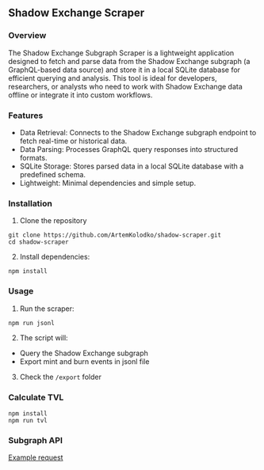## Shadow Exchange Scraper

### Overview

The Shadow Exchange Subgraph Scraper is a lightweight application designed to fetch and parse data from the Shadow Exchange subgraph (a GraphQL-based data source) and store it in a local SQLite database for efficient querying and analysis. This tool is ideal for developers, researchers, or analysts who need to work with Shadow Exchange data offline or integrate it into custom workflows.

### Features
- Data Retrieval: Connects to the Shadow Exchange subgraph endpoint to fetch real-time or historical data.
- Data Parsing: Processes GraphQL query responses into structured formats.
- SQLite Storage: Stores parsed data in a local SQLite database with a predefined schema.
- Lightweight: Minimal dependencies and simple setup.

### Installation
1. Clone the repository
```shell
git clone https://github.com/ArtemKolodko/shadow-scraper.git
cd shadow-scraper
```
2. Install dependencies:
```shell
npm install
```

### Usage
1. Run the scraper:
```shell
npm run jsonl
```
2. The script will:
- Query the Shadow Exchange subgraph
- Export mint and burn events in jsonl file
3. Check the `/export` folder

### Calculate TVL
```shell
npm install
npm run tvl
```

### Subgraph API
[Example request](https://sonic.kingdomsubgraph.com/subgraphs/name/exp/graphql?query=%7B%0A++clMints%28%0A++++skip%3A0%2C%0A++++first%3A1%2C%0A++++orderDirection%3Adesc%2C%0A++++orderBy%3Atransaction__blockNumber%2C%0A++++where%3A%7B%0A++++++pool_%3A%7B%0A++++++++symbol%3A+%22wS%2FUSDC.e%22%0A++++++%7D%2C%0A++++++transaction_%3A%7B%0A++++++++blockNumber_gt%3A9999916%0A++++++%7D%0A++++%7D%0A++%29%7B%0A++++id%0A++++transaction+%7B%0A++++++id%0A++++%09blockNumber%0A++++++timestamp%0A++%7D%0A++++owner%0A++++sender%0A++++origin%0A++++amount0%0A++++amount1%0A++++token0+%7B%0A++++++id%0A++++++name%0A++++++symbol%0A++++%7D%0A++++token1+%7B%0A++++++id%0A++++++name%0A++++%7D%0A++++pool+%7B%0A++++++id%0A++++++symbol%0A++++%7D%0A++%7D%0A++clBurns%28%0A++++first%3A1%2C%0A++++orderDirection%3Adesc%2C%0A++++orderBy%3Atransaction__blockNumber%2C%0A++++where%3A%7B%0A++++++pool_%3A%7B%0A++++++++symbol%3A+%22wS%2FUSDC.e%22%0A++++++%7D%2C%0A++++++transaction_%3A%7B%0A++++++++blockNumber_gt%3A9999916%0A++++++%7D%0A++++%7D%0A++%29+%7B%0A+++++id%0A++++owner%0A++++origin%0A++++amount0%0A++++amount1%0A++++token0+%7B%0A++++++id%0A++++++name%0A++++%7D%0A++++token1+%7B%0A++++++id%0A++++++name%0A++++%7D%0A++++pool+%7B%0A++++++id%0A++++++symbol%0A++++%7D%0A++%7D%0A%7D#)
